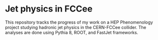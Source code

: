 # Jet physics in FCCee
This repository tracks the progress of my work on a HEP Phenomenology project studying hadronic jet physics in the CERN-FCCee collider. The analyses are done using Pythia 8, ROOT, and FastJet frameworks.